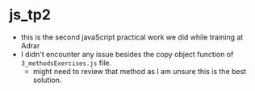 # js_tp2
* this is the second javaScript practical work we did while training at Adrar
* I didn't encounter any issue besides the copy object function of `3_methodsExercises.js` file.
  * might need to review that method as I am unsure this is the best solution. 
